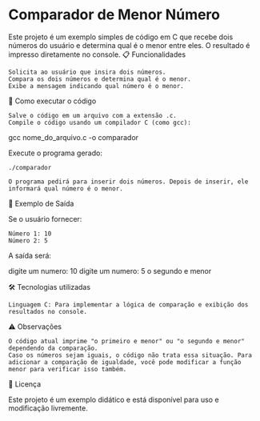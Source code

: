 # Comparador de Menor Número

Este projeto é um exemplo simples de código em C que recebe dois números do usuário e determina qual é o menor entre eles. O resultado é impresso diretamente no console.
📋 Funcionalidades

    Solicita ao usuário que insira dois números.
    Compara os dois números e determina qual é o menor.
    Exibe a mensagem indicando qual número é o menor.

🚀 Como executar o código

    Salve o código em um arquivo com a extensão .c.
    Compile o código usando um compilador C (como gcc):

gcc nome_do_arquivo.c -o comparador

Execute o programa gerado:

    ./comparador

    O programa pedirá para inserir dois números. Depois de inserir, ele informará qual número é o menor.

📌 Exemplo de Saída

Se o usuário fornecer:

    Número 1: 10
    Número 2: 5

A saída será:

digite um numero: 10
digite um numero: 5
o segundo e menor

🛠️ Tecnologias utilizadas

    Linguagem C: Para implementar a lógica de comparação e exibição dos resultados no console.

⚠️ Observações

    O código atual imprime "o primeiro e menor" ou "o segundo e menor" dependendo da comparação.
    Caso os números sejam iguais, o código não trata essa situação. Para adicionar a comparação de igualdade, você pode modificar a função menor para verificar isso também.

📄 Licença

Este projeto é um exemplo didático e está disponível para uso e modificação livremente.
